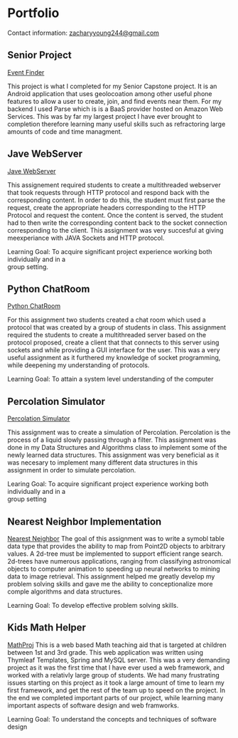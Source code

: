 
# Portfolio
Contact information: zacharyyoung244@gmail.com

## Senior Project
[Event Finder](https://github.com/zach244/SeniorProjectUpdated)

This project is what I completed for my Senior Capstone project. It is an Android application that uses geolocoation among other useful phone features to allow a user to create, join, and find events near them. For my backend I used Parse which is is a BaaS provider hosted on Amazon Web Services. This was by far my largest project I have ever brought to completion therefore learning many useful skills such as refractoring large amounts of code and time managment. 

## Jave WebServer
[Jave WebServer](https://github.com/zach244/webserver)

This assignement required students to create a multithreaded webserver that took requests through HTTP protocol and respond back with the corresponding content. In order to do this, the student must first parse the request, create the appropriate headers corresponding to the HTTP Protocol and request the content. Once the content is served, the student had to then write the corresponding content back to the socket connection corresponding to the client. This assignment was very succesful at giving meexperiance with JAVA Sockets and HTTP protocol. 

Learning Goal: To	acquire	significant	project	experience	working	both	individually	and	in	a	
group	setting.


## Python ChatRoom
[Python ChatRoom](https://github.com/zach244/Python-ChatRoom)

For this assignment two students created a chat room which used a protocol that was created by a group of students in class. This assignment required the students to create a multithreaded server based on the protocol proposed, create a client that that connects to this server using sockets and while providing a GUI interface for the user. This was a very useful assignment as it furthered my knowledge of socket programming, while deepening my understanding of protocols.

Learning Goal: To	attain	a	system	level	understanding	of	the	computer

## Percolation Simulator
[Percolation Simulator](https://github.com/zach244/2420)

This assignment was to create a simulation of Percolation. Percolation is the process of a liquid slowly passing through a filter. This assignment was done in my Data Structures and Algorithms class to implement some of the newly learned data structures. This assignment was very beneficial as it was necesary to implement many different data structures in this assignment in order to simulate percolation.

Learing Goal: To	acquire	significant	project	experience	working	both	individually	and	in	a	
group	setting

## Nearest Neighbor Implementation
[Nearest Neighbor](https://github.com/zach244/Assignment-5)
The goal of this assignment was to write a symobl table data type that provides the ability to map from Point2D objects to arbitrary values. A 2d-tree must be implemented to support efficient range search. 2d-trees have numerous applications, ranging from classifying astronomical objects to computer animation to speeding up neural networks to mining data to image retrieval. This assignment helped me greatly develop my problem solving skills and gave me the ability to conceptionalize more comple algorithms and data structures. 

Learning Goal: To	develop	effective	problem	solving	skills.

## Kids Math Helper
[MathProj](https://github.com/zach244/MathProj)
This is a web based Math teaching aid that is targeted at children between 1st and 3rd grade. This web application was written using Thymleaf Templates, Spring and MySQL server.  This was a very demanding project as it was the first time that I have ever used a web framework, and worked with a relativly large group of students.  We had many frustrating issues starting on this project as it took a large amount of time to learn my first framework, and get the rest of the team up to speed on the project. In the end we completed important parts of our project, while learning many important aspects of software design and web framworks. 

Learning Goal: To	understand the	concepts and techniques	of software	design

